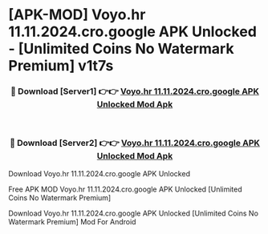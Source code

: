 # [APK-MOD] Voyo.hr 11.11.2024.cro.google APK Unlocked - [Unlimited Coins No Watermark Premium] v1t7s



<div align="center">
<h3>🔴 Download [Server1] 👉👉 <a href="https://momento.my/?title=Voyo.hr_11.11.2024.cro.google_APK_Unlocked">Voyo.hr 11.11.2024.cro.google APK Unlocked Mod Apk</a></h3><br>

<h3>🔴 Download [Server2] 👉👉 <a href="https://momento.my/?title=Voyo.hr_11.11.2024.cro.google_APK_Unlocked">Voyo.hr 11.11.2024.cro.google APK Unlocked Mod Apk</a></h3>
</div>



Download Voyo.hr 11.11.2024.cro.google APK Unlocked 

Free APK MOD Voyo.hr 11.11.2024.cro.google APK Unlocked [Unlimited Coins No Watermark Premium]

Download Voyo.hr 11.11.2024.cro.google APK Unlocked [Unlimited Coins No Watermark Premium] Mod For Android
